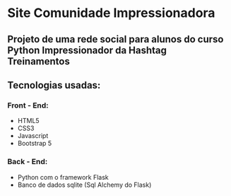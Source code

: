 # Site Comunidade Impressionadora
## Projeto de uma rede social para alunos do curso Python Impressionador da Hashtag Treinamentos

## Tecnologias usadas:
### Front - End:
- HTML5
- CSS3
- Javascript
- Bootstrap 5
### Back - End:
- Python com o framework Flask
- Banco de dados sqlite (Sql Alchemy do Flask)
